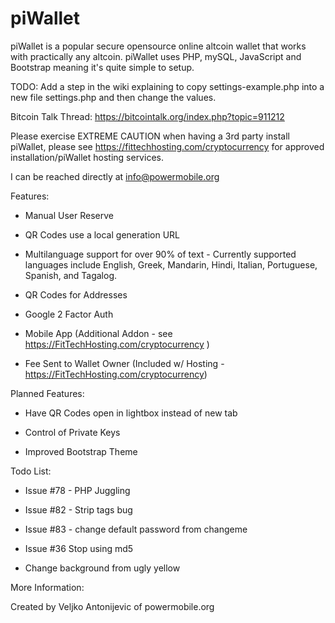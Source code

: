 piWallet
========

piWallet is a popular secure opensource online altcoin wallet that works with practically any altcoin. piWallet uses PHP, mySQL, JavaScript and Bootstrap meaning it's quite simple to setup. 


TODO: Add a step in the wiki explaining to copy settings-example.php into a new file settings.php and then change the values.

Bitcoin Talk Thread: https://bitcointalk.org/index.php?topic=911212

Please exercise EXTREME CAUTION when having a 3rd party install piWallet, please see https://fittechhosting.com/cryptocurrency for approved installation/piWallet hosting services. 

I can be reached directly at info@powermobile.org

Features:

- Manual User Reserve

- QR Codes use a local generation URL 

- Multilanguage support for over 90% of text - Currently supported languages include English, Greek, Mandarin, Hindi, Italian, Portuguese, Spanish, and Tagalog.

- QR Codes for Addresses

- Google 2 Factor Auth

- Mobile App (Additional Addon - see https://FitTechHosting.com/cryptocurrency )

- Fee Sent to Wallet Owner (Included w/ Hosting - https://FitTechHosting.com/cryptocurrency)

Planned Features:

- Have QR Codes open in lightbox instead of new tab

- Control of Private Keys

- Improved Bootstrap Theme 

Todo List:

- Issue #78 - PHP Juggling 

- Issue #82 - Strip tags bug

- Issue #83 - change default password from changeme

- Issue #36  Stop using md5

- Change background from ugly yellow

 
More Information:

Created by Veljko Antonijevic of powermobile.org
